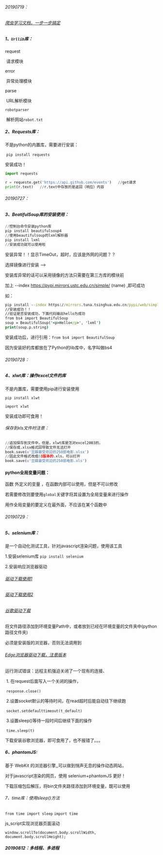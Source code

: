 ###### 20190719：

###### [爬虫学习文档，一步一步搞定](https://github.com/wistbean/learn_python3_spider)

##### 1、`Urllib`库：

request

​	请求模块

error

​	异常处理模块

parse

​	URL解析模块

`robotparser`

​	解析网站`robot.txt`

##### 2、Requests库：

不是python的内置库，需要进行安装：

​	`pip install requests`

安装成功！

```python
import requests

r = requeste.get('https://api.github.com/events')	//get请求
print(r.text)	//r.text中存放的是返回（响应）内容
```



###### 20190727：

##### 3、BeatifulSoup库的安装使用：

```python
//控制台命令安装python库
pip install beautifulsoup4
//使用beautifulsoup的lxml解析器
pip install lxml
//安装成功就可以使用啦
```

安装异常！！显示TimeOut，超时，应该是外网的问题？？

选择镜像进行安装 -->

安装库异常的话可以采用镜像的方法只需要在第三方库的模块前

加上 --index https://pypi.mirrors.ustc.edu.cn/simple/ (name) ,即可成功

如：

```cmd
pip install --index https://mirrors.tuna.tsinghua.edu.cn/pypi/web/simple/ lxml
//安装成功！！
//验证是否安装成功，下面代码输出hello为成功
from bs4 import BeautifulSoup
soup = BeautifulSoup('<p>Hello</p>', 'lxml')
print(soup.p.string)
```

安装成功后，进行引用：`from bs4 import BeautifulSoup`

因为安装好的库都放在了Python的lib库中，名字叫做bs4

###### 20190728：

##### 4、xlwt库：操作excel文件的库

不是内置库，需要使用pip进行安装使用

`pip install xlwt`

`import xlwt`

安装成功即可食用！

###### 保存到xls文件时注意：

```python
//追加保存到文件中，但是，xlwt库是怎对excel2003的，
//保存成.xlsx格式回导致文件无法打开
book.save(u'豆瓣最受欢迎的250部电影.xlsx')
//因此文件格式改成03版本的.xls，可以打开
book.save(u'豆瓣最受欢迎的250部电影.xls')
```

#### python全局变量问题：

函数 外定义的变量 ，在函数内部可以使用，但是不可以修改

若需要修改则要使用`global`关键字将其设置为全局变量来进行操作

用作全局变量的要定义在最外面，不应该在某个函数中



###### 20190729：

##### 5、selenium库：

是一个自动化测试工具，针对javascript渲染问题，使用该工具

1.安装selenium库	`pip install selenium`

2.安装响应浏览器驱动

###### 	[驱动下载使用1](https://www.cnblogs.com/qiezizi/p/8632058.html)

###### 	[驱动下载使用2](https://blog.csdn.net/qq_39177678/article/details/89497651)

###### [谷歌驱动下载](http://chromedriver.storage.googleapis.com/index.html)

将文件路径添加到环境变量Path中，或者放到已经在环境变量的文件夹中(python路径文件夹)

必须是安装版的浏览器，否则无法调用到

###### [Edge浏览器驱动下载，注意版本](https://developer.microsoft.com/en-us/microsoft-edge/tools/webdriver/)

运行测试错误：远程主机强迫关闭了一个现有的连接、

​	1.  在request后面写入一个关闭的操作，

​	`response.close()`

​	2.设置socket默认的等待时间，在read超时后能自动往下继续跑

​	`socket.setdefaulttimeout(t_default)`

​	3.设置sleep()等待一段时间后继续下面的操作

​	`time.sleep(t)`

下载安装谷歌浏览器，即可食用了，也不报错了。。。



##### 6、phantomJS:

基于 WebKit 的浏览器引擎,,可以做到悄声无息的操作动态网站，

对于javascript渲染的网页，使用 selenium+phantomJS 更好！

下载压缩包后解压，将bin文件夹路径添加到环境变量，既可以使用



###### 7、time库：使用sleep()方法

`from time import sleep`  `import time`

js_script实现浏览器页面滚动

`window.scrollTo(document.body.scrollWidth, document.body.scrollHeight);`



##### 20190812：多线程、多进程